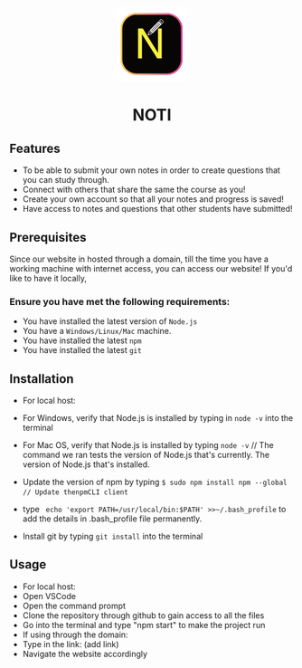 <div align="center">
<img src="applogo.png" width="25%">
<h1> NOTI </h1>
</div>

## Features

- To be able to submit your own notes in order to create questions that you can study through.
- Connect with others that share the same the course as you!
- Create your own account so that all your notes and progress is saved!
- Have access to notes and questions that other students have submitted!


## Prerequisites
Since our website in hosted through a domain, till the time you have a working machine with internet access, you can access our website! If you'd like to have it locally,

### Ensure you have met the following requirements: 
- You have installed the latest version of ` Node.js `
- You have a ` Windows/Linux/Mac ` machine. 
- You have installed the latest ` npm `
- You have installed the latest ` git `


## Installation
- For local host:

- For Windows, verify that Node.js is installed by typing in ` node -v ` into the terminal 
- For Mac OS, verify that Node.js is installed by typing ` node -v ` // The command we ran tests the version of Node.js that's currently. The version of Node.js that's installed. 
- Update the version of npm by typing ` $ sudo npm install npm --global // Update thenpmCLI client `
- type ` echo 'export PATH=/usr/local/bin:$PATH' >>~/.bash_profile`  to add the details in .bash_profile file permanently.
- Install git by typing `git install` into the terminal

## Usage
- For local host:
- Open VSCode
- Open the command prompt
- Clone the repository through github to gain access to all the files
- Go into the terminal and type "npm start" to make the project run
- If using through the domain:
- Type in the link: (add link)
- Navigate the website accordingly








